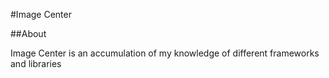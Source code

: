 #Image Center

##About

Image Center is an accumulation of my knowledge of different frameworks and libraries